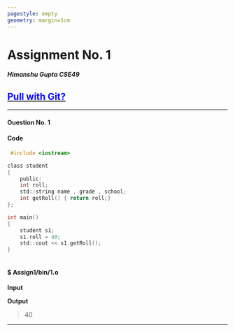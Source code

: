 ```yaml
---
pagestyle: empty
geometry: margin=1cm
---
```



# Assignment No. 1   
##### Himanshu Gupta CSE49   

## [<span style="color:blue">Pull with Git?</span>](https://github.com/crestfalln/Class-Assignments-OOP.git)

---
#### Ouestion No. 1 
>   

#### Code
```c
 #include <iostream>

class student
{
    public:
    int roll;
    std::string name , grade , school;
    int getRoll() { return roll;}
};

int main()
{
    student s1;
    s1.roll = 40;
    std::cout << s1.getRoll();
}
 
```

#### $ Assign1/bin/1.o   
>

**Input**  
 >  
 

**Output**  
 >40  
 

---

